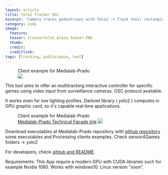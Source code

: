 ```yaml
---
layout: article
title: Yolo2 Tracker OSC
excerpt: "Camera tracks pedestrians with Yolo2 -> Track their rectangle positions and dimensions -> Identify certain actions -> Send all filtered results by OSC (or others Network protocols if you wish) for a Real-Time use. I have this running around 17 Fps using a Nvidia 1060 graphics card"
category: code
image:
  feature:
  teaser: trackerYolo2_plaza_teaser.PNG
  thumb:
  credit:
  creditlink:
tags: [tracking, publicspace, tool]
---
```


<figure class="one">
	<figcaption>Client example for Medialab-Prado</figcaption>
	<img src="https://c1.staticflickr.com/5/4601/25356852558_bbab6d98cc.jpg">
</figure>

This tool aims to offer an multitracking interactive controller for specific games using video input from surveillance cameras. OSC protocol available.

It works even for low lighting profiles. Darknet library ( yolo2 ) computes in GPU graphic card, so it's capable real time applications.

<figure class="one">
	<figcaption>Client example for Medialab-Prado</figcaption>
	<a href="http://medialab-prado.es/article/fachada_digital_informacion_tecnica">Medialab-Prado Technical Facade link</a>
	<img src="https://c1.staticflickr.com/5/4736/25356850868_dcac9ae3fb_c.jpg">
</figure>

Download executables at Medialab-Prado repository with [github repository](https://github.com/medialab-prado/RecursosFachada) some executables and Processing clients examples. Check sensor4Games folders -> yolo2

For developers, check [gihtub and README](https://github.com/carlesgutierrez/fachada-yolo2Tracking/).

Requirements:
This App require a modern GPU with CUDA libraries such for example Nvidia 1060.
Works with windows10.
Linux version "soon".  
